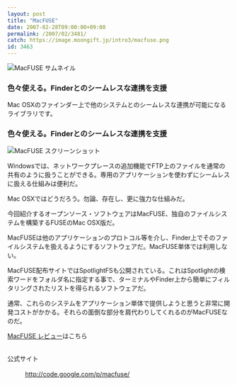 ```yaml
---
layout: post
title: "MacFUSE"
date: 2007-02-28T09:00:00+09:00
permalink: /2007/02/3481/
catch: https://image.moongift.jp/intro3/macfuse.png
id: 3463
---
```

 ![MacFUSE サムネイル](https://image.moongift.jp/intro3/macfuse.t.png "MacFUSE サムネイル")
  

### 色々使える。Finderとのシームレスな連携を支援
  
Mac OSXのファインダー上で他のシステムとのシームレスな連携が可能になるライブラリです。  
<!--more-->  

### 色々使える。Finderとのシームレスな連携を支援
  

![MacFUSE スクリーンショット](https://image.moongift.jp/intro3/macfuse.png "MacFUSE スクリーンショット")

  

Windowsでは、ネットワークプレースの追加機能でFTP上のファイルを通常の共有のように扱うことができる。専用のアプリケーションを使わずにシームレスに扱える仕組みは便利だ。

  

Mac OSXではどうだろう。勿論、存在し、更に強力な仕組みだ。

  

今回紹介するオープンソース・ソフトウェアはMacFUSE、独自のファイルシステムを構築するFUSEのMac OSX版だ。

  

MacFUSEは他のアプリケーションのプロトコル等を介し、Finder上でそのファイルシステムを扱えるようにするソフトウェアだ。MacFUSE単体では利用しない。

  

MacFUSE配布サイトではSpotlightFSも公開されている。これはSpotlightの検索ワードをフォルダ名に指定する事で、ターミナルやFinder上から簡単にフィルタリングされたリストを得られるソフトウェアだ。

  

通常、これらのシステムをアプリケーション単体で提供しようと思うと非常に開発コストがかかる。それらの面倒な部分を肩代わりしてくれるのがMacFUSEなのだ。

  

[MacFUSE レビュー](http://oss.moongift.jp/review/i-3485.html)はこちら

  
<dl>
<br><dt>公式サイト</dt>
<br><dd><a href="http://code.google.com/p/macfuse/" target="_blank">http://code.google.com/p/macfuse/</a></dd>
<br>
</dl>